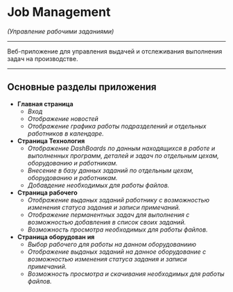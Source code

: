 # Job Management
*(Управление рабочими заданиями)*
___
Веб-приложение для управления выдачей и отслеживания выполнения задач на производстве.
___
## Основные разделы приложения
+ **Главная страница**
   + *Вход*
   + *Отображение новостей*
   + *Отображение графика работы подразделений и отдельных работников в календаре.*
+ **Страница Технология**
  + *Отображение DashBoards по данным находящихся в работе и выполненных программ, деталей и задач по отдельным 
    цехам, оборудованию и работникам.*
  + *Внесение в базу данных заданий по отдельным цехам, оборудованию и работникам.*
  + *Добавдение необходимых для работы файлов.*
+ **Страница рабочего**
  + *Отображение выданых заданий работнику с возможностью изменения статуса задания и записи примечаний.*
  + *Отображение перманентных задач для выполнения с возможностью добавления в список своих заданий.*
  + *Возможность просмотра необходимых для работы файлов.*
+ **Страница оборудован ия**
  + *Выбор рабочего для работы на данном оборудованиию*
  + *Отображение выданых заданий на данное оборудование с возможностью изменения статуса задания и записи примечаний.*
  + *Возможность просмотра и скачивания необходимых для работы файлов.*